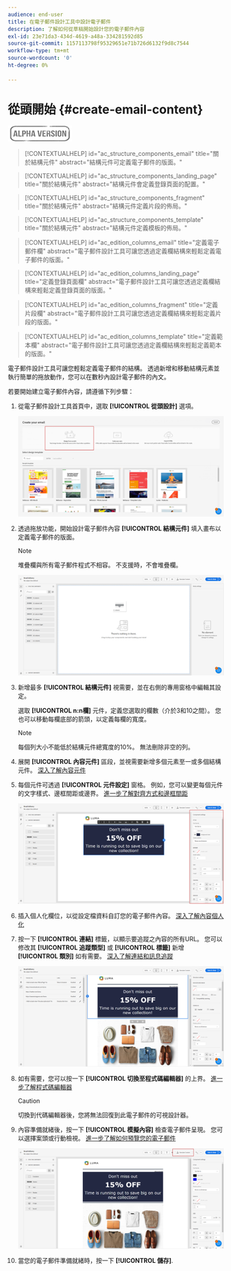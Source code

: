 ```yaml
---
audience: end-user
title: 在電子郵件設計工具中設計電子郵件
description: 了解如何從草稿開始設計您的電子郵件內容
exl-id: 23e71da3-434d-4619-a48a-334281592d85
source-git-commit: 1157113798f95329651e71b726d6132f9d8c7544
workflow-type: tm+mt
source-wordcount: '0'
ht-degree: 0%

---
```


# 從頭開始 {#create-email-content}

![](../assets/do-not-localize/badge.png)

>[!CONTEXTUALHELP]
>id="ac_structure_components_email"
>title="關於結構元件"
>abstract="結構元件可定義電子郵件的版面。"

>[!CONTEXTUALHELP]
>id="ac_structure_components_landing_page"
>title="關於結構元件"
>abstract="結構元件會定義登錄頁面的配置。"

>[!CONTEXTUALHELP]
>id="ac_structure_components_fragment"
>title="關於結構元件"
>abstract="結構元件定義片段的佈局。"

>[!CONTEXTUALHELP]
>id="ac_structure_components_template"
>title="關於結構元件"
>abstract="結構元件定義模板的佈局。"


>[!CONTEXTUALHELP]
>id="ac_edition_columns_email"
>title="定義電子郵件欄"
>abstract="電子郵件設計工具可讓您透過定義欄結構來輕鬆定義電子郵件的版面。"

>[!CONTEXTUALHELP]
>id="ac_edition_columns_landing_page"
>title="定義登錄頁面欄"
>abstract="電子郵件設計工具可讓您透過定義欄結構來輕鬆定義登錄頁面的版面。"

>[!CONTEXTUALHELP]
>id="ac_edition_columns_fragment"
>title="定義片段欄"
>abstract="電子郵件設計工具可讓您透過定義欄結構來輕鬆定義片段的版面。"

>[!CONTEXTUALHELP]
>id="ac_edition_columns_template"
>title="定義範本欄"
>abstract="電子郵件設計工具可讓您透過定義欄結構來輕鬆定義範本的版面。"

電子郵件設計工具可讓您輕鬆定義電子郵件的結構。 透過新增和移動結構元素並執行簡單的拖放動作，您可以在數秒內設計電子郵件的內文。

若要開始建立電子郵件內容，請遵循下列步驟：

1. 從電子郵件設計工具首頁中，選取 **[!UICONTROL 從頭設計]** 選項。

   ![](assets/email_designer.png)

1. 透過拖放功能，開始設計電子郵件內容 **[!UICONTROL 結構元件]** 填入畫布以定義電子郵件的版面。

   >[!NOTE]
   >
   >堆疊欄與所有電子郵件程式不相容。 不支援時，不會堆疊欄。

   <!--Once placed in the email, you cannot move nor remove your components unless there is already a content component or a fragment placed inside. This is not true in AJO - TBC?-->

   ![](assets/email_designer_2.png)

1. 新增最多 **[!UICONTROL 結構元件]** 視需要，並在右側的專用窗格中編輯其設定。

   選取 **[!UICONTROL n:n欄]** 元件，定義您選取的欄數（介於3和10之間）。 您也可以移動每欄底部的箭頭，以定義每欄的寬度。

   >[!NOTE]
   >
   >每個列大小不能低於結構元件總寬度的10%。 無法刪除非空的列。

1. 展開 **[!UICONTROL 內容元件]** 區段，並視需要新增多個元素至一或多個結構元件。 [深入了解內容元件](content-components.md)

1. 每個元件可透過 **[!UICONTROL 元件設定]** 窗格。 例如，您可以變更每個元件的文字樣式、邊框間距或邊界。 [進一步了解對齊方式和邊框間距](alignment-and-padding.md)

   ![](assets/email_designer_5.png)

1. 插入個人化欄位，以從設定檔資料自訂您的電子郵件內容。 [深入了解內容個人化](../personalization/personalize.md)

1. 按一下 **[!UICONTROL 連結]** 標籤，以顯示要追蹤之內容的所有URL。 您可以修改其 **[!UICONTROL 追蹤類型]** 或 **[!UICONTROL 標籤]** 新增 **[!UICONTROL 類別]** 如有需要。 [深入了解連結和訊息追蹤](message-tracking.md)

   ![](assets/email_designer_7.png)

1. 如有需要，您可以按一下 **[!UICONTROL 切換至程式碼編輯器]** 的上界。 [進一步了解程式碼編輯器](code-content.md)

   >[!CAUTION]
   >
   >切換到代碼編輯器後，您將無法回復到此電子郵件的可視設計器。

1. 內容準備就緒後，按一下 **[!UICONTROL 模擬內容]** 檢查電子郵件呈現。 您可以選擇案頭或行動檢視。 [進一步了解如何預覽您的電子郵件](../preview-test/preview-test.md)

   ![](assets/email_designer_28.png)

1. 當您的電子郵件準備就緒時，按一下 **[!UICONTROL 儲存]**.

